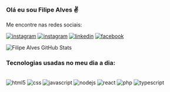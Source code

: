 ### Olá eu sou Filipe Alves ✌️


Me encontre nas redes sociais:

[![instagram](https://img.shields.io/badge/Instagram-E4405F?style=for-the-badge&logo=instagram&logoColor=white)](https://www.instagram.com/filipeee_alves/)
[![instagram](https://img.shields.io/badge/Discord-7289DA?style=for-the-badge&logo=discord&logoColor=white)](https://discord.com/channels/@me/910265794460540989)
[![linkedin](https://img.shields.io/badge/LinkedIn-0077B5?style=for-the-badge&logo=linkedin&logoColor=white)](https://www.linkedin.com/in/filipe-alves-de-oliveira-1bba9b95)
[![facebook](https://img.shields.io/badge/Facebook-1877F2?style=for-the-badge&logo=facebook&logoColor=white)](https://www.facebook.com/filipe.alves.31)

![Filipe Alves GitHub Stats](https://github-readme-stats.vercel.app/api?username=filipe-alves-oliveira&show_icons=true&theme=dracula)


### Tecnologias usadas no meu dia a dia:

<div style="display: inline_block"><br/>
<img align="center" alt="html5" src="https://img.shields.io/badge/HTML5-E34F26?style=for-the-badge&logo=html5&logoColor=white" />
<img align="center" alt="css" src="https://img.shields.io/badge/CSS-239120?&style=for-the-badge&logo=css3&logoColor=white" />
  <img align="center" alt="javascript" src="https://img.shields.io/badge/JavaScript-F7DF1E?style=for-the-badge&logo=javascript&logoColor=black" />
  <img align="center" alt="nodejs" src="https://img.shields.io/badge/Node.js-43853D?style=for-the-badge&logo=node.js&logoColor=white" />
  <img align="center" alt="react" src="https://img.shields.io/badge/React-20232A?style=for-the-badge&logo=react&logoColor=61DAFB" />
  <img align="center" alt="php" src="https://img.shields.io/badge/PHP-777BB4?style=for-the-badge&logo=php&logoColor=white" />
   <img align="center" alt="typescript" src="https://img.shields.io/badge/TypeScript-007ACC?style=for-the-badge&logo=typescript&logoColor=white" />
</div>




